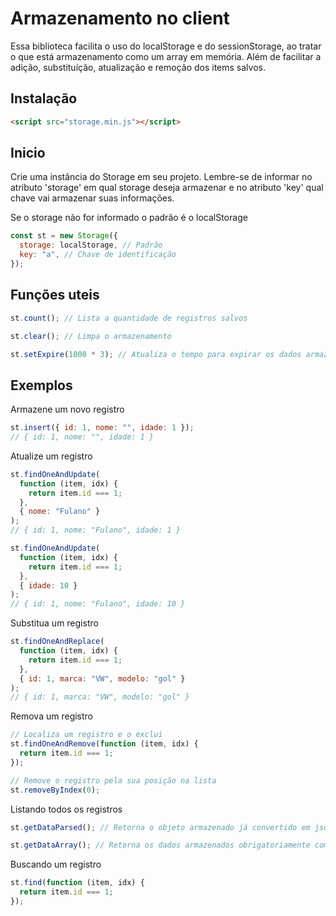 # Armazenamento no client

Essa biblioteca facilita o uso do localStorage e do sessionStorage, ao tratar o que está armazenamento como um array em memória. Além de facilitar a adição, substituíção, atualização e remoção dos items salvos.

## Instalação

```html
<script src="storage.min.js"></script>
```

## Inicio

Crie uma instância do Storage em seu projeto. Lembre-se de informar no atributo 'storage' em qual storage deseja armazenar e no atributo 'key' qual chave vai armazenar suas informações.

Se o storage não for informado o padrão é o localStorage

```js
const st = new Storage({
  storage: localStorage, // Padrão
  key: "a", // Chave de identificação
});
```

## Funções uteis

```js
st.count(); // Lista a quantidade de registros salvos

st.clear(); // Limpa o armazenamento

st.setExpire(1000 * 3); // Atualiza o tempo para expirar os dados armazenados, em milisegundos
```

## Exemplos

Armazene um novo registro

```js
st.insert({ id: 1, nome: "", idade: 1 });
// { id: 1, nome: "", idade: 1 }
```

Atualize um registro

```js
st.findOneAndUpdate(
  function (item, idx) {
    return item.id === 1;
  },
  { nome: "Fulano" }
);
// { id: 1, nome: "Fulano", idade: 1 }

st.findOneAndUpdate(
  function (item, idx) {
    return item.id === 1;
  },
  { idade: 10 }
);
// { id: 1, nome: "Fulano", idade: 10 }
```

Substitua um registro

```js
st.findOneAndReplace(
  function (item, idx) {
    return item.id === 1;
  },
  { id: 1, marca: "VW", modelo: "gol" }
);
// { id: 1, marca: "VW", modelo: "gol" }
```

Remova um registro

```js
// Localiza um registro e o exclui
st.findOneAndRemove(function (item, idx) {
  return item.id === 1;
});

// Remove o registro pela sua posição na lista
st.removeByIndex(0);
```

Listando todos os registros

```js
st.getDataParsed(); // Retorna o objeto armazenado já convertido em json

st.getDataArray(); // Retorna os dados armazenados obrigatoriamente como array
```

Buscando um registro

```js
st.find(function (item, idx) {
  return item.id === 1;
});
```
